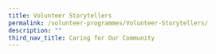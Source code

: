 ```yaml
---
title: Volunteer Storytellers
permalink: /volunteer-programmes/Volunteer-Storytellers/
description: ""
third_nav_title: Caring for Our Community
---
```

